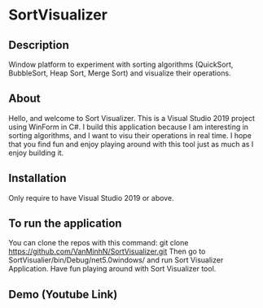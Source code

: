 # SortVisualizer

Description
-----------
Window platform to experiment with sorting algorithms (QuickSort, BubbleSort, Heap Sort, Merge Sort) and visualize their operations.

About
-----
Hello, and welcome to Sort Visualizer. This is a Visual Studio 2019 project using WinForm in C#. I build this application because I am interesting in sorting algorithms, and I want to visu
their operations in real time. I hope that you find fun and enjoy playing around with this tool just as much as I enjoy building it. 

Installation
-----------------------------------
Only require to have Visual Studio 2019 or above.

To run the application
----------------------
You can clone the repos with this command: git clone https://github.com/VanMinhN/SortVisualizer.git 
Then go to SortVisualier/bin/Debug/net5.0windows/ and run Sort Visualizer Application.
Have fun playing around with Sort Visualizer tool.

Demo (Youtube Link)
-------------------
